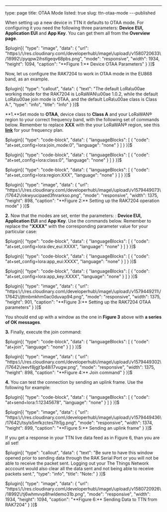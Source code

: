---
type: page
title: OTAA Mode
listed: true
slug: ttn-otaa-mode
---published

When setting up a new device in TTN it defaults to OTAA mode. For configuring it you need the following three parameters: **Device EUI, Application EUI** and **App Key**. You can get them all from the **Overview page**.

$plugin[{
    "type": "image",
    "data": {
        "url": "https:\/\/res.cloudinary.com\/developerhub\/image\/upload\/v1580720633\/18992\/pyqpw2ihstlgeqv68pbs.png",
        "mode": "responsive",
        "width": 1934,
        "height": 1094,
        "caption": "**Figure 1:** Device OTAA Parameters"
    }
}]$

Now, let us configure the RAK7204 to work in OTAA mode in the EU868 band, as an example.

$plugin[{
    "type": "callout",
    "data": {
        "text": "The default LoRa\u00ae working mode for the RAK7204 is LoRaWAN\u00ae 1.0.2, while the default LoRa\u00ae join mode is OTAA, and the default LoRa\u00ae class is Class A.",
        "type": "info",
        "title": "Info"
    }
}]$

**1.**Set mode to **OTAA**, device class to **Class A** and your LoRaWAN® region to your correct frequency band, with the following set of commands below. Remember to replace **XXX** with the your LoRaWAN® region, see this [**link**](https://www.thethingsnetwork.org/docs/lorawan/frequencies-by-country.html) for your frequency plan.

$plugin[{
    "type": "code-block",
    "data": {
        "languageBlocks": [
            {
                "code": "at+set_config=lora:join_mode:0",
                "language": "none"
            }
        ]
    }
}]$

$plugin[{
    "type": "code-block",
    "data": {
        "languageBlocks": [
            {
                "code": "at+set_config=lora:class:0",
                "language": "none"
            }
        ]
    }
}]$

$plugin[{
    "type": "code-block",
    "data": {
        "languageBlocks": [
            {
                "code": "at+set_config=lora:region:XXX",
                "language": "none"
            }
        ]
    }
}]$

$plugin[{
    "type": "image",
    "data": {
        "url": "https:\/\/res.cloudinary.com\/developerhub\/image\/upload\/v1579449073\/17642\/okwyucipaed3fnrarkso.png",
        "mode": "responsive",
        "width": 1375,
        "height": 898,
        "caption": "**Figure 2:** Setting up the RAK7204 operation mode"
    }
}]$

**2.** Now that the modes are set, enter the parameters: : **Device EUI, Application EUI** and **App Key**. Use the commands below. Remember to replace the **"XXXX"** with the corresponding parameter value for your particular case:

$plugin[{
    "type": "code-block",
    "data": {
        "languageBlocks": [
            {
                "code": "at+set_config=lora:dev_eui:XXXX",
                "language": "none"
            }
        ]
    }
}]$

$plugin[{
    "type": "code-block",
    "data": {
        "languageBlocks": [
            {
                "code": "at+set_config=lora:app_eui:XXXX",
                "language": "none"
            }
        ]
    }
}]$

$plugin[{
    "type": "code-block",
    "data": {
        "languageBlocks": [
            {
                "code": "at+set_config=lora:app_key:XXXX",
                "language": "none"
            }
        ]
    }
}]$

$plugin[{
    "type": "image",
    "data": {
        "url": "https:\/\/res.cloudinary.com\/developerhub\/image\/upload\/v1579449211\/17642\/jttmbmkhm0ac0duvap94.png",
        "mode": "responsive",
        "width": 1375,
        "height": 901,
        "caption": "**Figure 3:** Setting up the RAK7204 OTAA parameters"
    }
}]$

You should end up with a window as the one in **Figure 3** above with **a series of OK messages**.

**3.** Finally, execute the join command:

$plugin[{
    "type": "code-block",
    "data": {
        "languageBlocks": [
            {
                "code": "at+join",
                "language": "none"
            }
        ]
    }
}]$

$plugin[{
    "type": "image",
    "data": {
        "url": "https:\/\/res.cloudinary.com\/developerhub\/image\/upload\/v1579449302\/17642\/eevf8jgjt1p48i17vugw.png",
        "mode": "responsive",
        "width": 1375,
        "height": 898,
        "caption": "**Figure 4:** Join command"
    }
}]$

**4.** You can test the connection by sending an uplink frame. Use the following for example:

$plugin[{
    "type": "code-block",
    "data": {
        "languageBlocks": [
            {
                "code": "at+send=lora:1:12345678",
                "language": "none"
            }
        ]
    }
}]$

$plugin[{
    "type": "image",
    "data": {
        "url": "https:\/\/res.cloudinary.com\/developerhub\/image\/upload\/v1579449436\/17642\/tsyls5mfkzctes7lh1jg.png",
        "mode": "responsive",
        "width": 1374,
        "height": 899,
        "caption": "**Figure 5:** Sending an uplink frame"
    }
}]$

If you get a response in your TTN live data feed as in Figure 6, than you are all set!

$plugin[{
    "type": "callout",
    "data": {
        "text": "Be sure to have this window opened prior to sending data through the RAK Serial Port or you will not be able to receive the packet sent. Logging out your The Things Network acccount would also clear all the data sent and not being able to receive packets sent.",
        "type": "info",
        "title": "Note:"
    }
}]$

$plugin[{
    "type": "image",
    "data": {
        "url": "https:\/\/res.cloudinary.com\/developerhub\/image\/upload\/v1580720926\/18992\/tj6whmvvp8hwldemo31b.png",
        "mode": "responsive",
        "width": 1934,
        "height": 1094,
        "caption": "**Figure 6:** Sending Data to TTN from RAK7204"
    }
}]$

